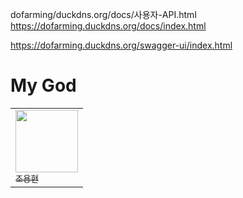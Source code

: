 dofarming/duckdns.org/docs/사용자-API.html https://dofarming.duckdns.org/docs/index.html

https://dofarming.duckdns.org/swagger-ui/index.html

# My God

|                                                         | 
|---------------------------------------------------------| 
| [<img src="https://github.com/chooh1010.png?size=100" width="100px;"> <br> <sub>조용현</sub>](https://github.com/chooh1010) | 

